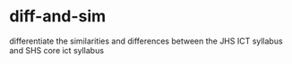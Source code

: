 # diff-and-sim
differentiate the similarities and differences between the  JHS ICT syllabus and SHS core ict syllabus
